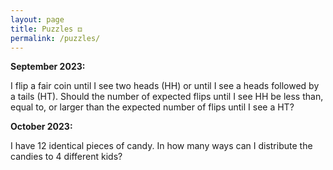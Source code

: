 ```yaml
---
layout: page
title: Puzzles ⚃
permalink: /puzzles/
---
```


**September 2023:**

I flip a fair coin until I see two heads (HH) or until I see a heads followed by a tails (HT).
Should the number of expected flips until I see HH be less than, equal to, or larger than the expected 
number of flips until I see a HT?

**October 2023:**

I have 12 identical pieces of candy. In how many ways can I distribute the candies to 4 
different kids?